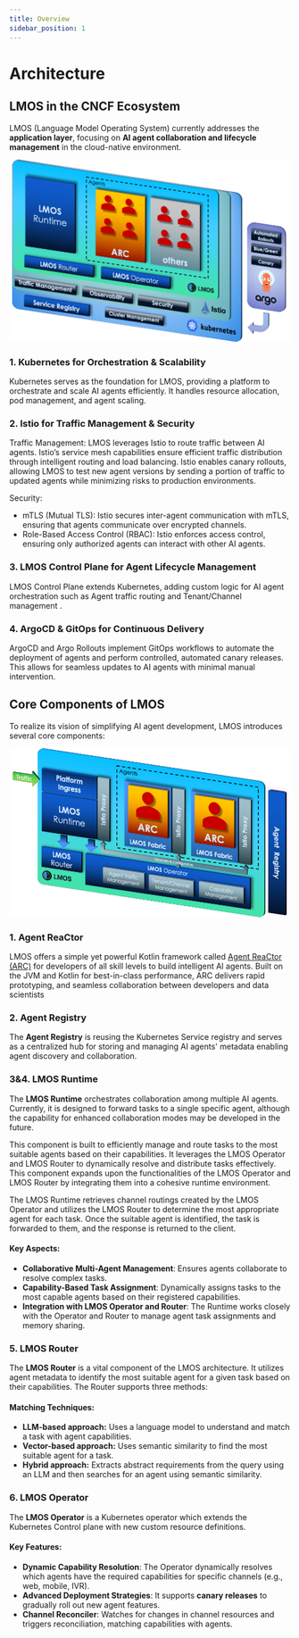 ```yaml
---
title: Overview
sidebar_position: 1
---
```


# Architecture

## LMOS in the CNCF Ecosystem

LMOS (Language Model Operating System) currently addresses the **application layer**, focusing on **AI agent collaboration and lifecycle management** in the cloud-native environment. 

![LMOS](../assets/lmos-overview.png)


### 1. Kubernetes for Orchestration & Scalability

 Kubernetes serves as the foundation for LMOS, providing a platform to orchestrate and scale AI agents efficiently. It handles resource allocation, pod management, and agent scaling.

### 2. Istio for Traffic Management & Security

Traffic Management: LMOS leverages Istio to route traffic between AI agents. Istio’s service mesh capabilities ensure efficient traffic distribution through intelligent routing and load balancing. Istio enables canary rollouts, allowing LMOS to test new agent versions by sending a portion of traffic to updated agents while minimizing risks to production environments.

Security:

   * mTLS (Mutual TLS): Istio secures inter-agent communication with mTLS, ensuring that agents communicate over encrypted channels.
   * Role-Based Access Control (RBAC): Istio enforces access control, ensuring only authorized agents can interact with other AI agents.

### 3. LMOS Control Plane for Agent Lifecycle Management

LMOS Control Plane extends Kubernetes, adding custom logic for AI agent orchestration such as Agent traffic routing and Tenant/Channel management .

### 4. ArgoCD & GitOps for Continuous Delivery
ArgoCD and Argo Rollouts implement GitOps workflows to automate the deployment of agents and perform controlled, automated canary releases. This allows for seamless updates to AI agents with minimal manual intervention.


## Core Components of LMOS

To realize its vision of simplifying AI agent development, LMOS introduces several core components:

![LMOS](../assets/lmos-detail.png)

### 1. Agent ReaCtor

LMOS offers a simple yet powerful Kotlin framework called [Agent ReaCtor (ARC)](/lmos/docs/arc/index) for developers of all skill levels to build intelligent AI agents. Built on the JVM and Kotlin for best-in-class performance, ARC delivers rapid prototyping, and seamless collaboration between developers and data scientists

### 2. Agent Registry

The **Agent Registry** is reusing the Kubernetes Service registry and serves as a centralized hub for storing and managing AI agents' metadata enabling agent discovery and collaboration.

### 3&4. LMOS Runtime

The **LMOS Runtime** orchestrates collaboration among multiple AI agents. Currently, it is designed to forward tasks to a single specific agent, although the capability for enhanced collaboration modes may be developed in the future.

This component is built to efficiently manage and route tasks to the most suitable agents based on their capabilities. It leverages the LMOS Operator and LMOS Router to dynamically resolve and distribute tasks effectively. This component expands upon the functionalities of the LMOS Operator and LMOS Router by integrating them into a cohesive runtime environment.

The LMOS Runtime retrieves channel routings created by the LMOS Operator and utilizes the LMOS Router to determine the most appropriate agent for each task. Once the suitable agent is identified, the task is forwarded to them, and the response is returned to the client.

#### Key Aspects:
- **Collaborative Multi-Agent Management**: Ensures agents collaborate to resolve complex tasks.
- **Capability-Based Task Assignment**: Dynamically assigns tasks to the most capable agents based on their registered capabilities.
- **Integration with LMOS Operator and Router**: The Runtime works closely with the Operator and Router to manage agent task assignments and memory sharing.

### 5. LMOS Router

The **LMOS Router** is a vital component of the LMOS architecture. It utilizes agent metadata to identify the most suitable agent for a given task based on their capabilities. The Router supports three methods:

#### Matching Techniques:
- **LLM-based approach:** Uses a language model to understand and match a task with agent capabilities.
- **Vector-based approach:** Uses semantic similarity to find the most suitable agent for a task.
- **Hybrid approach:** Extracts abstract requirements from the query using an LLM and then searches for an agent using semantic similarity. 

### 6. LMOS Operator

The **LMOS Operator** is a Kubernetes operator which extends the Kubernetes Control plane with new custom resource definitions.

#### Key Features:
- **Dynamic Capability Resolution**: The Operator dynamically resolves which agents have the required capabilities for specific channels (e.g., web, mobile, IVR).
- **Advanced Deployment Strategies**: It supports **canary releases** to gradually roll out new agent features.
- **Channel Reconciler**: Watches for changes in channel resources and triggers reconciliation, matching capabilities with agents.


